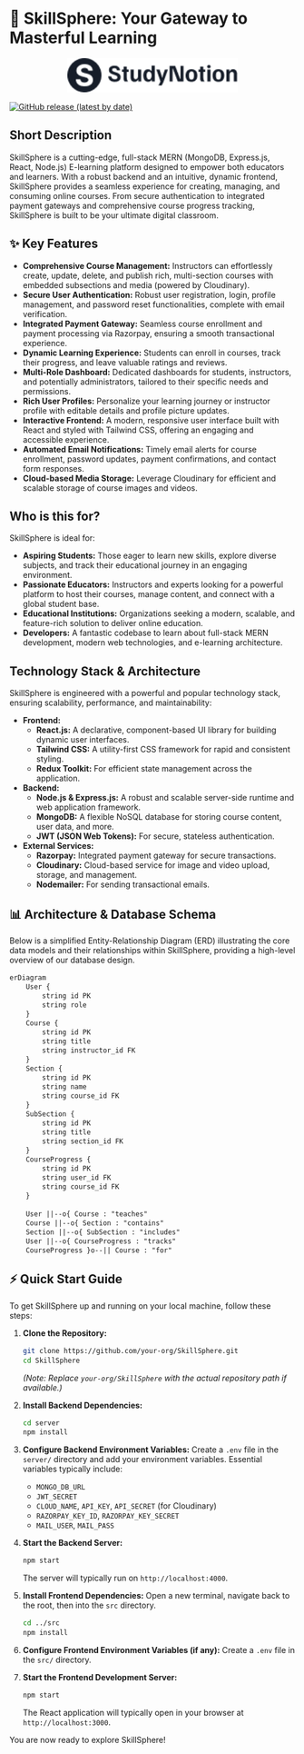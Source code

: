 # 🚀 SkillSphere: Your Gateway to Masterful Learning

<p align="center"><img src="./src/assets/Logo/Logo-Full-Dark.png" alt="SkillSphere Logo" width="300"></p>

[![GitHub release (latest by date)](https://img.shields.io/github/v/release/your-org/SkillSphere)](https://github.com/your-org/SkillSphere/releases)

## Short Description
SkillSphere is a cutting-edge, full-stack MERN (MongoDB, Express.js, React, Node.js) E-learning platform designed to empower both educators and learners. With a robust backend and an intuitive, dynamic frontend, SkillSphere provides a seamless experience for creating, managing, and consuming online courses. From secure authentication to integrated payment gateways and comprehensive course progress tracking, SkillSphere is built to be your ultimate digital classroom.

## ✨ Key Features
*   **Comprehensive Course Management:** Instructors can effortlessly create, update, delete, and publish rich, multi-section courses with embedded subsections and media (powered by Cloudinary).
*   **Secure User Authentication:** Robust user registration, login, profile management, and password reset functionalities, complete with email verification.
*   **Integrated Payment Gateway:** Seamless course enrollment and payment processing via Razorpay, ensuring a smooth transactional experience.
*   **Dynamic Learning Experience:** Students can enroll in courses, track their progress, and leave valuable ratings and reviews.
*   **Multi-Role Dashboard:** Dedicated dashboards for students, instructors, and potentially administrators, tailored to their specific needs and permissions.
*   **Rich User Profiles:** Personalize your learning journey or instructor profile with editable details and profile picture updates.
*   **Interactive Frontend:** A modern, responsive user interface built with React and styled with Tailwind CSS, offering an engaging and accessible experience.
*   **Automated Email Notifications:** Timely email alerts for course enrollment, password updates, payment confirmations, and contact form responses.
*   **Cloud-based Media Storage:** Leverage Cloudinary for efficient and scalable storage of course images and videos.

## Who is this for?
SkillSphere is ideal for:
*   **Aspiring Students:** Those eager to learn new skills, explore diverse subjects, and track their educational journey in an engaging environment.
*   **Passionate Educators:** Instructors and experts looking for a powerful platform to host their courses, manage content, and connect with a global student base.
*   **Educational Institutions:** Organizations seeking a modern, scalable, and feature-rich solution to deliver online education.
*   **Developers:** A fantastic codebase to learn about full-stack MERN development, modern web technologies, and e-learning architecture.

## Technology Stack & Architecture
SkillSphere is engineered with a powerful and popular technology stack, ensuring scalability, performance, and maintainability:

*   **Frontend:**
    *   **React.js:** A declarative, component-based UI library for building dynamic user interfaces.
    *   **Tailwind CSS:** A utility-first CSS framework for rapid and consistent styling.
    *   **Redux Toolkit:** For efficient state management across the application.
*   **Backend:**
    *   **Node.js & Express.js:** A robust and scalable server-side runtime and web application framework.
    *   **MongoDB:** A flexible NoSQL database for storing course content, user data, and more.
    *   **JWT (JSON Web Tokens):** For secure, stateless authentication.
*   **External Services:**
    *   **Razorpay:** Integrated payment gateway for secure transactions.
    *   **Cloudinary:** Cloud-based service for image and video upload, storage, and management.
    *   **Nodemailer:** For sending transactional emails.

## 📊 Architecture & Database Schema
Below is a simplified Entity-Relationship Diagram (ERD) illustrating the core data models and their relationships within SkillSphere, providing a high-level overview of our database design.

```mermaid
erDiagram
    User {
        string id PK
        string role
    }
    Course {
        string id PK
        string title
        string instructor_id FK
    }
    Section {
        string id PK
        string name
        string course_id FK
    }
    SubSection {
        string id PK
        string title
        string section_id FK
    }
    CourseProgress {
        string id PK
        string user_id FK
        string course_id FK
    }

    User ||--o{ Course : "teaches"
    Course ||--o{ Section : "contains"
    Section ||--o{ SubSection : "includes"
    User ||--o{ CourseProgress : "tracks"
    CourseProgress }o--|| Course : "for"
```

## ⚡ Quick Start Guide

To get SkillSphere up and running on your local machine, follow these steps:

1.  **Clone the Repository:**
    ```bash
    git clone https://github.com/your-org/SkillSphere.git
    cd SkillSphere
    ```
    *(Note: Replace `your-org/SkillSphere` with the actual repository path if available.)*

2.  **Install Backend Dependencies:**
    ```bash
    cd server
    npm install
    ```

3.  **Configure Backend Environment Variables:**
    Create a `.env` file in the `server/` directory and add your environment variables. Essential variables typically include:
    *   `MONGO_DB_URL`
    *   `JWT_SECRET`
    *   `CLOUD_NAME`, `API_KEY`, `API_SECRET` (for Cloudinary)
    *   `RAZORPAY_KEY_ID`, `RAZORPAY_KEY_SECRET`
    *   `MAIL_USER`, `MAIL_PASS`

4.  **Start the Backend Server:**
    ```bash
    npm start
    ```
    The server will typically run on `http://localhost:4000`.

5.  **Install Frontend Dependencies:**
    Open a new terminal, navigate back to the root, then into the `src` directory.
    ```bash
    cd ../src
    npm install
    ```

6.  **Configure Frontend Environment Variables (if any):**
    Create a `.env` file in the `src/` directory.

7.  **Start the Frontend Development Server:**
    ```bash
    npm start
    ```
    The React application will typically open in your browser at `http://localhost:3000`.

You are now ready to explore SkillSphere!